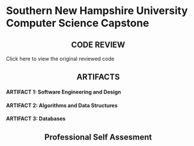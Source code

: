 # Southern New Hampshire University <br> Computer Science Capstone
## <center>CODE REVIEW<center>
Click here to view the original reviewed code
## <center>ARTIFACTS<center>
#### ARTIFACT 1: Software Engineering and Design
#### ARTIFACT 2: Algorithms and Data Structures
#### ARTIFACT 3: Databases
## <center>Professional Self Assesment<center>
